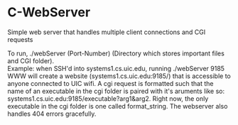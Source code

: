 # C-WebServer
Simple web server that handles multiple client connections and CGI requests

To run, ./webServer (Port-Number) (Directory which stores important files and CGI folder).<br/>
Example: when SSH'd into systems1.cs.uic.edu, running ./webServer 9185 WWW will create a website (systems1.cs.uic.edu:9185/)
that is accessible to anyone connected to UIC wifi. A cgi request is formatted such that the name of an executable in the cgi
folder is paired with it's aruments like so: systems1.cs.uic.edu:9185/executable?arg1&arg2. Right now, the only executable
in the cgi folder is one called format_string. The webserver also handles 404 errors gracefully.

